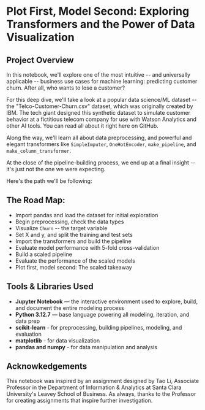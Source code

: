 # Plot First, Model Second: Exploring Transformers and the Power of Data Visualization

## Project Overview

In this notebook, we'll explore one of the most intuitive -- and universally applicable -- business use cases for machine learning: predicting customer churn. After all, who wants to lose a customer?

For this deep dive, we'll take a look at a popular data science/ML dataset -- the "Telco-Customer-Churn.csv" dataset, which was originally created by IBM. The tech giant designed this synthetic dataset to simulate customer behavior at a fictitious telecom company for use with Watson Analytics and other AI tools. You can read all about it right here on GitHub.

Along the way, we'll learn all about data preprocessing, and powerful and elegant transformers like `SimpleImputer`, `OneHotEncoder`, `make_pipeline`, and `make_column_transformer`.

At the close of the pipeline-building process, we end up at a final insight -- it's just not the one we were expecting.

Here's the path we'll be following:

## The Road Map:
- Import pandas and load the dataset for initial exploration
- Begin preprocessing, check the data types
- Visualize `Churn` -- the target variable
- Set X and y, and split the training and test sets
- Import the transformers and build the pipeline
- Evaluate model performance with 5-fold cross-validation
- Build a scaled pipeline
- Evaluate the performance of the scaled models
- Plot first, model second: The scaled takeaway

## Tools & Libraries Used

- **Jupyter Notebook** — the interactive environment used to explore, build, and document the entire modeling process  
- **Python 3.12.7** — base language powering all modeling, iteration, and data prep   
- **scikit-learn** - for preprocessing, building pipelines, modeling, and evaluation
- **matplotlib** - for data visualization
- **pandas and numpy** - for data manipulation and analysis

## Acknowkedgements
This notebook was inspired by an assignment designed by Tao Li, Associate Professor in the Department of Information & Analytics at Santa Clara University's Leavey School of Business. As always, thanks to the Professor for creating assignments that inspire further investigation.
